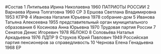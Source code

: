 #Состав
1 Лнтипьева Ирина Николаевна 1960 ПАТРИОТЫ РОССИИ
2 Варнаева Ирина Толгатовна 1960 СР
3 Ершова Светлана Владимировна 1953 КПРФ
4 Иванова Наталия Юрьевна 1978 собрание-дом
5 Иванова Татьяна Алексеевна 1955 представительный орган муниципального образования
6 Косинова Анна Юрьевна 1970 Трудовая партия России
7 Сенатов Денис Игоревич 1978 ЯБЛОКО
8 Соловьёва Наталья Аркадьевна 1976 ЛДПР
9 Струков Юрий Павлович 1949 Российская партия пенсионеров за справедливость
10 Чернова Елена Генадьевна 1968 ЕР
